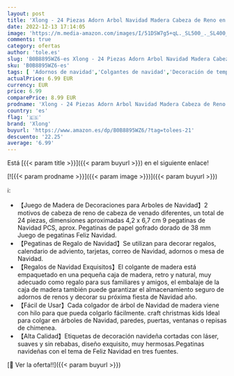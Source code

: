 ```yaml
---
layout: post
title: 'Xlong - 24 Piezas Adorn Arbol Navidad Madera Cabeza de Reno en Madera Adornos Colgantes para Árbol de Navidad Decoración Navidad Madera Reno Madera Navidad con Navidad Pegatinas'
date: 2022-12-13 17:14:05
image: 'https://m.media-amazon.com/images/I/51DSW7g5+qL._SL500_._SL400_.jpg'
comments: true
category: ofertas
author: 'tole.es'
slug: 'B0B8895WZ6-es Xlong - 24 Piezas Adorn Arbol Navidad Madera Cabeza de...'
sku: 'B0B8895WZ6-es'
tags: [ 'Adornos de navidad','Colgantes de navidad','Decoración de temporada','Decoración del hogar','Hogar y cocina','navidad','xlong','🇪🇸', ]
actualPrice: 6.99 EUR
currency: EUR
price: 6.99
comparePrice: 8.99 EUR
prodname: 'Xlong - 24 Piezas Adorn Arbol Navidad Madera Cabeza de Reno en Madera Adornos Colgantes para Árbol de Navidad Decoración Navidad Madera Reno Madera Navidad con Navidad Pegatinas'
country: 'es'
flag: '🇪🇸'
brand: 'Xlong'
buyurl: 'https://www.amazon.es/dp/B0B8895WZ6/?tag=tolees-21'
descuento: '22.25'
average: '6.99'
---
```


Está [{{< param title >}}]({{< param buyurl >}}) en el siguiente enlace!

[![{{< param prodname >}}]({{< param image >}})]({{< param buyurl >}})

ℹ️:

- 【Juego de Madera de Decoraciones para Arboles de Navidad】2 motivos de cabeza de reno de cabeza de venado diferentes, un total de 24 piezas, dimensiones aproximadas 4,2 x 6,7 cm 9 pegatinas de Navidad PCS, aprox. Pegatinas de papel gofrado dorado de 38 mm Juego de pegatinas Feliz Navidad.
- 【Pegatinas de Regalo de Navidad】Se utilizan para decorar regalos, calendario de adviento, tarjetas, correo de Navidad, adornos o mesa de Navidad.
- 【Regalos de Navidad Exquisitos】El colgante de madera está empaquetado en una pequeña caja de madera, retro y natural, muy adecuado como regalo para sus familiares y amigos, el embalaje de la caja de madera también puede garantizar el almacenamiento seguro de adornos de renos y decorar su próxima fiesta de Navidad año.
- 【Fácil de Usar】Cada colgador de árbol de Navidad de madera viene con hilo para que pueda colgarlo fácilmente. craft christmas kids Ideal para colgar en árboles de Navidad, paredes, puertas, ventanas o repisas de chimenea.
- 【Alta Calidad】Etiquetas de decoración navideña cortadas con láser, suaves y sin rebabas, diseño exquisito, muy hermosas.Pegatinas navideñas con el tema de Feliz Navidad en tres fuentes.

[🛒 Ver la oferta!!]({{< param buyurl >}})
